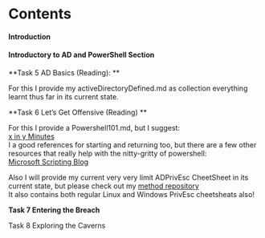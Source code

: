 # Contents

#### Introduction
#### Introductory to AD and PowerShell Section
**Task 5 AD Basics (Reading): **  

For this I provide my activeDirectoryDefined.md as collection everything learnt thus far in its current state.

**Task 6 Let’s Get Offensive (Reading) **

For this I provide a Powershell101.md, but I suggest:  
[x in y Minutes](https://learnxinyminutes.com/docs/powershell/)  
I a good references for starting and returning too, but there are a few other resources that really help with the nitty-gritty of powershell:  
[Microsoft Scripting Blog](https://devblogs.microsoft.com/scripting/)  

Also I will provide my current very very limit ADPrivEsc CheetSheet in its current state, but please check out my  [method repository](https://github.com/7RU7H/method)  
It also contains both regular Linux and Windows PrivEsc cheetsheats also! 

**Task 7 Entering the Breach**



Task 8 Exploring the Caverns